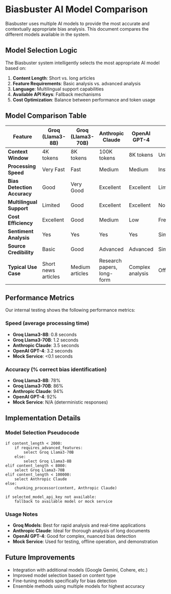 # Biasbuster AI Model Comparison

Biasbuster uses multiple AI models to provide the most accurate and contextually appropriate bias analysis. This document compares the different models available in the system.

## Model Selection Logic

The Biasbuster system intelligently selects the most appropriate AI model based on:

1. **Content Length**: Short vs. long articles
2. **Feature Requirements**: Basic analysis vs. advanced analysis
3. **Language**: Multilingual support capabilities 
4. **Available API Keys**: Fallback mechanisms
5. **Cost Optimization**: Balance between performance and token usage

## Model Comparison Table

| Feature | Groq (Llama3-8B) | Groq (Llama3-70B) | Anthropic Claude | OpenAI GPT-4 | Mock Service |
|---------|------------------|-------------------|------------------|--------------|--------------|
| **Context Window** | 4K tokens | 8K tokens | 100K tokens | 8K tokens | Unlimited |
| **Processing Speed** | Very Fast | Fast | Medium | Medium | Instant |
| **Bias Detection Accuracy** | Good | Very Good | Excellent | Excellent | Limited |
| **Multilingual Support** | Limited | Good | Excellent | Excellent | None |
| **Cost Efficiency** | Excellent | Good | Medium | Low | Free |
| **Sentiment Analysis** | Yes | Yes | Yes | Yes | Simulated |
| **Source Credibility** | Basic | Good | Advanced | Advanced | Simulated |
| **Typical Use Case** | Short news articles | Medium articles | Research papers, long-form | Complex analysis | Offline/testing |

## Performance Metrics

Our internal testing shows the following performance metrics:

### Speed (average processing time)

- **Groq Llama3-8B**: 0.8 seconds
- **Groq Llama3-70B**: 1.2 seconds
- **Anthropic Claude**: 3.5 seconds
- **OpenAI GPT-4**: 3.2 seconds
- **Mock Service**: <0.1 seconds

### Accuracy (% correct bias identification)

- **Groq Llama3-8B**: 78%
- **Groq Llama3-70B**: 86% 
- **Anthropic Claude**: 94%
- **OpenAI GPT-4**: 92%
- **Mock Service**: N/A (deterministic responses)

## Implementation Details

### Model Selection Pseudocode

```
if content_length < 2000:
    if requires_advanced_features:
        select Groq Llama3-70B
    else:
        select Groq Llama3-8B
elif content_length < 8000:
    select Groq Llama3-70B
elif content_length < 100000:
    select Anthropic Claude
else:
    chunking_processor(content, Anthropic Claude)

if selected_model_api_key not available:
    fallback to available model or mock service
```

### Usage Notes

- **Groq Models**: Best for rapid analysis and real-time applications
- **Anthropic Claude**: Ideal for thorough analysis of long documents
- **OpenAI GPT-4**: Good for complex, nuanced bias detection
- **Mock Service**: Used for testing, offline operation, and demonstration

## Future Improvements

- Integration with additional models (Google Gemini, Cohere, etc.)
- Improved model selection based on content type
- Fine-tuning models specifically for bias detection
- Ensemble methods using multiple models for highest accuracy 